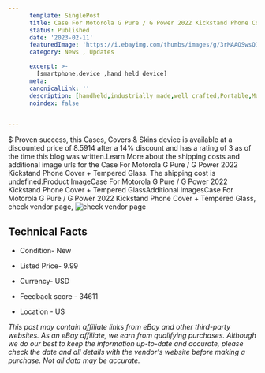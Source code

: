 ```yaml
---
      template: SinglePost
      title: Case For Motorola G Pure / G Power 2022 Kickstand Phone Cover + Tempered Glass
      status: Published
      date: '2023-02-11'
      featuredImage: 'https://i.ebayimg.com/thumbs/images/g/3rMAAOSwsQ1h0UdI/s-l225.jpg'
      category: News , Updates

      excerpt: >-
        [smartphone,device ,hand held device]
      meta:
      canonicalLink: ''
      description: [handheld,industrially made,well crafted,Portable,Mobile,Compact,Convenient,Lightweight,Maneuverable,Man-portable,Miniature,Carriable,Hand-held,Light,Holdable,Transportable,Mobile device,Pocket-sized,On-the-go,Wireless,Cordless,Compact size,Convenient size, smartphone,device ,hand held device]
      noindex: false

        
---
```

$
    Proven success, this Cases, Covers & Skins device is available at a discounted price of 8.5914 after a 14% discount and has a rating of 3 as of the time this blog was written.Learn More about the shipping costs and additional image urls for the Case For Motorola G Pure / G Power 2022 Kickstand Phone Cover + Tempered Glass. The shipping cost is undefined.Product ImageCase For Motorola G Pure / G Power 2022 Kickstand Phone Cover + Tempered GlassAdditional ImagesCase For Motorola G Pure / G Power 2022 Kickstand Phone Cover + Tempered Glass, check vendor page, ![check vendor page](https://origin-galleryplus.ebayimg.com/ws/web/275087241910_2_0_1/225x225.jpg,https://origin-galleryplus.ebayimg.com/ws/web/275087241910_3_0_1/225x225.jpg,https://origin-galleryplus.ebayimg.com/ws/web/275087241910_4_0_1/225x225.jpg,https://origin-galleryplus.ebayimg.com/ws/web/275087241910_5_0_1/225x225.jpg,https://origin-galleryplus.ebayimg.com/ws/web/275087241910_6_0_1/225x225.jpg,https://origin-galleryplus.ebayimg.com/ws/web/275087241910_7_0_1/225x225.jpg,https://origin-galleryplus.ebayimg.com/ws/web/275087241910_8_0_1/225x225.jpg,https://origin-galleryplus.ebayimg.com/ws/web/275087241910_9_0_1/225x225.jpg,https://origin-galleryplus.ebayimg.com/ws/web/275087241910_10_0_1/225x225.jpg,https://origin-galleryplus.ebayimg.com/ws/web/275087241910_11_0_1/225x225.jpg,https://origin-galleryplus.ebayimg.com/ws/web/275087241910_12_0_1/225x225.jpg)
    
    

 ## Technical Facts 



     
      

 - Condition- New 


      

 - Listed Price- 9.99 


      

 - Currency- USD 


      

 - Feedback score - 34611 


      

 - Location - US 


      
      

 *_This post may contain affiliate links from eBay and other third-party websites. As an eBay affiliate, we earn from qualifying purchases. Although we do our best to keep the information up-to-date and accurate, please check the date and all details with the vendor's website before making a purchase. Not all data may be accurate._*



    
    
    
    
    